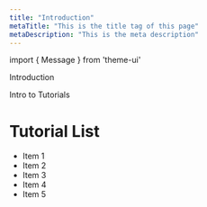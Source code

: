 ```yaml
---
title: "Introduction"
metaTitle: "This is the title tag of this page"
metaDescription: "This is the meta description"
---
```


import { Message } from 'theme-ui'

Introduction

<Message>
  Intro to Tutorials
</Message>

# Tutorial List
- Item 1
- Item 2
- Item 3
- Item 4
- Item 5
